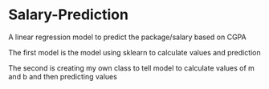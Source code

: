 # Salary-Prediction
A linear regression model to predict the package/salary based on CGPA


The first model is the model using sklearn to calculate values and prediction

The second is creating my own class to tell model to calculate values of m and b and then predicting values

